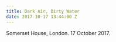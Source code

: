 ```yaml
---
title: Dark Air, Dirty Water
date: 2017-10-17 13:44:00 Z
---
```


Somerset House, London. 17 October 2017.